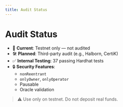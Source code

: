 ```yaml
---
title: Audit Status
---
```


# Audit Status

- 🧪 **Current**: Testnet only — not audited
- 🛠️ **Planned**: Third-party audit (e.g., Halborn, CertiK)
- ✅ **Internal Testing**: 37 passing Hardhat tests
- 🔒 **Security Features**:
  - `nonReentrant`
  - `onlyOwner`, `onlyOperator`
  - Pausable
  - Oracle validation

> ⚠️ Use only on testnet. Do not deposit real funds.
